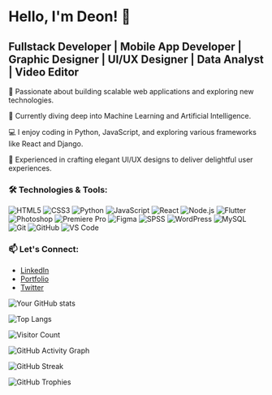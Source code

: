 # Hello, I'm Deon! 👋
## Fullstack Developer | Mobile App Developer | Graphic Designer | UI/UX Designer | Data Analyst | Video Editor

🚀 Passionate about building scalable web applications and exploring new technologies.

🌱 Currently diving deep into Machine Learning and Artificial Intelligence.

💻 I enjoy coding in Python, JavaScript, and exploring various frameworks like React and Django.

🎨 Experienced in crafting elegant UI/UX designs to deliver delightful user experiences.

### 🛠️ Technologies & Tools:
![HTML5](https://img.shields.io/badge/-HTML5-E34F26?style=flat&logo=html5&logoColor=white)
![CSS3](https://img.shields.io/badge/-CSS3-1572B6?style=flat&logo=css3&logoColor=white)
![Python](https://img.shields.io/badge/-Python-3776AB?style=flat&logo=python&logoColor=white)
![JavaScript](https://img.shields.io/badge/-JavaScript-F7DF1E?style=flat&logo=javascript&logoColor=black)
![React](https://img.shields.io/badge/-React-61DAFB?style=flat&logo=react&logoColor=white)
![Node.js](https://img.shields.io/badge/-Node.js-339933?style=flat&logo=node.js&logoColor=white)
![Flutter](https://img.shields.io/badge/-Flutter-02569B?style=flat&logo=flutter&logoColor=white)
![Photoshop](https://img.shields.io/badge/-Photoshop-31A8FF?style=flat&logo=adobe-photoshop&logoColor=white)
![Premiere Pro](https://img.shields.io/badge/-Premiere%20Pro-9999FF?style=flat&logo=adobe-premiere-pro&logoColor=white)
![Figma](https://img.shields.io/badge/-Figma-F24E1E?style=flat&logo=figma&logoColor=white)
![SPSS](https://img.shields.io/badge/-SPSS-CA4245?style=flat&logo=ibm&logoColor=white)
![WordPress](https://img.shields.io/badge/-WordPress-21759B?style=flat&logo=wordpress&logoColor=white)
![MySQL](https://img.shields.io/badge/-MySQL-4479A1?style=flat&logo=mysql&logoColor=white)
![Git](https://img.shields.io/badge/-Git-F05032?style=flat&logo=git&logoColor=white)
![GitHub](https://img.shields.io/badge/-GitHub-181717?style=flat&logo=github&logoColor=white)
![VS Code](https://img.shields.io/badge/-VS%20Code-007ACC?style=flat&logo=visual-studio-code&logoColor=white)



### 📫 Let's Connect:
- [LinkedIn](https://www.linkedin.com/in/gideon-impraim-05ba0820b/)
- [Portfolio](your-portfolio-link)
- [Twitter](your-twitter-profile-link)


![Your GitHub stats](https://github-readme-stats.vercel.app/api?username=DeonHub&show_icons=true&theme=radical)

![Top Langs](https://github-readme-stats.vercel.app/api/top-langs/?username=DeonHub&layout=compact&theme=radical)

![Visitor Count](https://profile-counter.glitch.me/DeonHub/count.svg)

![GitHub Activity Graph](https://activity-graph.herokuapp.com/graph?username=DeonHub&theme=github)

![GitHub Streak](http://github-readme-streak-stats.herokuapp.com/?user=DeonHub&theme=radical)

![GitHub Trophies](https://github-profile-trophy.vercel.app/?username=DeonHub)


